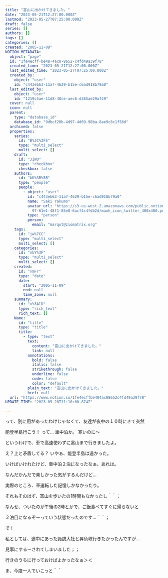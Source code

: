 ```yaml
---
title: "富山に出かけてきました。"
date: "2023-05-21T12:27:00.000Z"
lastmod: "2023-05-27T07:25:00.000Z"
draft: false
series: []
authors: []
tags: []
categories: []
created: "2005-11-09"
NOTION_METADATA:
  object: "page"
  id: "1fe4ecff-be48-4ac0-8652-c4fd49a39f78"
  created_time: "2023-05-21T12:27:00.000Z"
  last_edited_time: "2023-05-27T07:25:00.000Z"
  created_by:
    object: "user"
    id: "c443eb63-11a7-4629-b15e-c6ad918b79a0"
  last_edited_by:
    object: "user"
    id: "1219c5ae-11d8-48ce-aec6-d385ae29af49"
  cover: null
  icon: null
  parent:
    type: "database_id"
    database_id: "9dbcf20b-4d97-4d69-98ba-8ae9c8c1f58d"
  archived: false
  properties:
    series:
      id: "B%3C%3FS"
      type: "multi_select"
      multi_select: []
    draft:
      id: "JiWU"
      type: "checkbox"
      checkbox: false
    authors:
      id: "bK%3B%5B"
      type: "people"
      people:
        - object: "user"
          id: "c443eb63-11a7-4629-b15e-c6ad918b79a0"
          name: "Saki Yakumo"
          avatar_url: "https://s3-us-west-2.amazonaws.com/public.notion-static.com/3ad1c4\
            97-61e1-48f1-85e8-6acf4c4fdb2d/maoh_icon_twitter_400x400.png"
          type: "person"
          person:
            email: "marqut@ziomatrix.org"
    tags:
      id: "jw%7CC"
      type: "multi_select"
      multi_select: []
    categories:
      id: "nbY%3F"
      type: "multi_select"
      multi_select: []
    created:
      id: "vmFr"
      type: "date"
      date:
        start: "2005-11-09"
        end: null
        time_zone: null
    summary:
      id: "x%3AlD"
      type: "rich_text"
      rich_text: []
    Name:
      id: "title"
      type: "title"
      title:
        - type: "text"
          text:
            content: "富山に出かけてきました。"
            link: null
          annotations:
            bold: false
            italic: false
            strikethrough: false
            underline: false
            code: false
            color: "default"
          plain_text: "富山に出かけてきました。"
          href: null
  url: "https://www.notion.so/1fe4ecffbe484ac08652c4fd49a39f78"
UPDATE_TIME: "2023-05-28T11:10:00.874Z"

---
```

<link rel="stylesheet" href="https://cdn.jsdelivr.net/npm/katex@0.16.2/dist/katex.min.css" integrity="sha384-bYdxxUwYipFNohQlHt0bjN/LCpueqWz13HufFEV1SUatKs1cm4L6fFgCi1jT643X" crossorigin="anonymous">


って、別に用があったわけじゃなくて、友達が夜中の１０時にきて突然


能登半島行こう！ って… 車中泊か。 寒いのに～


というわけで、車で高速使わずに富山まで行きましたよ。


え？上と矛盾してる？ いやぁ、能登半島は遠かった。


いけばいけれたけど、車中泊２泊になったなぁ、あれは。


なんだかんだで楽しかった気がするんだけど…


実際のところ、車運転した記憶しかなかったり。


それもそのはず、富山を歩いたの1時間もなかったし＾＾；


なんせ、ついたのが午後の2時とかで、ご飯食べてすぐに帰らないと


２泊目になるぞーっていう状態だったのです…＾＾；


で！


私としては、途中にあった諏訪大社と昇仙峡行きたかったんですが…


見事にするーされてしまいました；；


行きのうちに行っておけばよかったなぁ＞＜


ま、今度一人でいこっと＾＾

